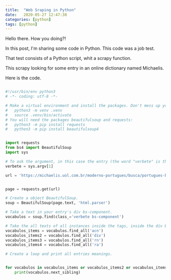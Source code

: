 ```yaml
---
title:  "Web Sraping in Python"
date:   2020-05-27 12:47:38
categories: [python]
tags: [python]
---
```

Hello there. How you doing?! 

In this post, I'm sharing some code in Python. This code was a job test.

That test consists of a Python script, whit a scrapy function. 

This scrapy looking for some entry in an online dictionary named Michaelis.

Here is the code.



``` python

#!/usr/bin/env python3
# -*- coding: utf-8 -*-

# Make a virtual environment and install the packages. Don't mess up your environment.
#   python3 -m venv .venv
#   source .venv/bin/activate
# You will need the packages beautifulsoup and requests:
#   python3 -m pip install requests
#   python3 -m pip install beautifulsoup4


import requests
from bs4 import BeautifulSoup
import sys

# To ask the argument, in this case the entry (the word "verbete" is the entry).
verbete = sys.argv[1]

url = 'https://michaelis.uol.com.br/moderno-portugues/busca/portugues-brasileiro/' + verbete


page = requests.get(url)

# Create a object BeautifulSoup.
soup = BeautifulSoup(page.text, 'html.parser')

# Take a text in your entry's div bs-component.
vocabulos = soup.find(class_='verbete bs-component')

# Take the all texts of all instances inside the tags, inside the div BodyText. There is no tag inside the entry text.
vocabulos_items = vocabulos.find_all('acn')
vocabulos_items2 = vocabulos.find_all('div')
vocabulos_items3 = vocabulos.find_all('rn')
vocabulos_items4 = vocabulos.find_all('ra')

# Create a loop and print all entries meanings.


for vocabulos in vocabulos_items or vocabulos_items2 or vocabulos_items3 or vocabulos_items4:
    print(vocabulos.next_sibling)

```